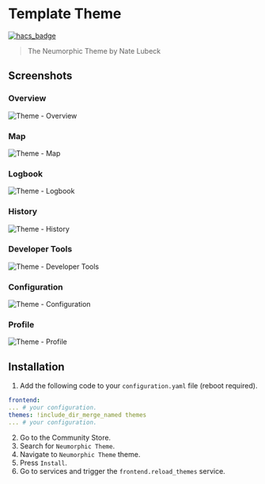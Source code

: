 # Template Theme

[![hacs_badge](https://img.shields.io/badge/HACS-Default-orange.svg)](https://github.com/custom-components/hacs)

> The Neumorphic Theme by Nate Lubeck

## Screenshots

### Overview

![Theme - Overview](https://raw.githubusercontent.com/home-assistant-community-themes/template/master/docs/theme-overview.png)

### Map

![Theme - Map](https://raw.githubusercontent.com/home-assistant-community-themes/template/master/docs/theme-map.png)

### Logbook

![Theme - Logbook](https://raw.githubusercontent.com/home-assistant-community-themes/template/master/docs/theme-logbook.png)

### History

![Theme - History](https://raw.githubusercontent.com/home-assistant-community-themes/template/master/docs/theme-history.png)

### Developer Tools

![Theme - Developer Tools](https://raw.githubusercontent.com/home-assistant-community-themes/template/master/docs/theme-developer-tools.png)

### Configuration

![Theme - Configuration](https://raw.githubusercontent.com/home-assistant-community-themes/template/master/docs/theme-configuration.png)

### Profile

![Theme - Profile](https://raw.githubusercontent.com/home-assistant-community-themes/template/master/docs/theme-profile.png)

## Installation

1. Add the following code to your `configuration.yaml` file (reboot required).
  
  ```yaml
  frontend:
  ... # your configuration.
  themes: !include_dir_merge_named themes
  ... # your configuration.
  ```

2. Go to the Community Store.
3. Search for `Neumorphic Theme`.
4. Navigate to `Neumorphic Theme` theme.
5. Press `Install`.
6. Go to services and trigger the `frontend.reload_themes` service.
